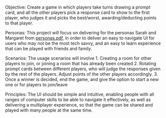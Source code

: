 Objective: Create a game in which players take turns drawing a prompt card, and all the other players pick a response card to show to the first player, who judges it and picks the best/worst, awarding/deducting points to that player.


Personas: This project will focus on delivering for the personas Sarah and Margaret from [personas.pdf](./Personas.pdf), in order to deliver an easy to navigate UI for users who may not be the most tech savvy, and an easy to learn experience that can be played with friends and family.


Scenarios: The usage scenarios will involve 
            1. Creating a room for other players to join, or joining a room that has already been created
            2. Rotating prompt cards between different players, who will judge the responses given by the rest of the players. Adjust points of the other players accordingly.
            3. Once a winner is decided, end the game, and give the option to start a new one or for players to join/leave

            
Principles: The UI should be simple and intuitive, enabling people with all ranges of computer skills to be able to navigate it effectively, as well as delivering a multiplayer experience, so that the game can be shared and played with many people at the same time.
